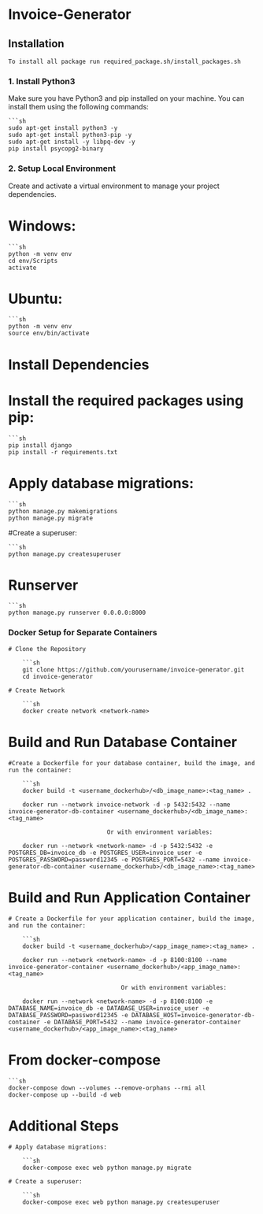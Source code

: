 # Invoice-Generator

## Installation

    To install all package run required_package.sh/install_packages.sh

### 1. Install Python3

Make sure you have Python3 and pip installed on your machine. You can install them using the following commands:

    ```sh
    sudo apt-get install python3 -y
    sudo apt-get install python3-pip -y
    sudo apt-get install -y libpq-dev -y
    pip install psycopg2-binary

### 2. Setup Local Environment

Create and activate a virtual environment to manage your project dependencies.

# Windows:

    ```sh
    python -m venv env
    cd env/Scripts
    activate

# Ubuntu:

    ```sh
    python -m venv env
    source env/bin/activate

# Install Dependencies
# Install the required packages using pip:

    ```sh
    pip install django
    pip install -r requirements.txt

# Apply database migrations:

    ```sh
    python manage.py makemigrations
    python manage.py migrate

#Create a superuser:

    ```sh
    python manage.py createsuperuser  

# Runserver

    ```sh
    python manage.py runserver 0.0.0.0:8000


### Docker Setup for Separate Containers

    # Clone the Repository

        ```sh
        git clone https://github.com/yourusername/invoice-generator.git
        cd invoice-generator

    # Create Network

        ```sh
        docker create network <network-name>



# Build and Run Database Container
    #Create a Dockerfile for your database container, build the image, and run the container:
        
        ```sh
        docker build -t <username_dockerhub>/<db_image_name>:<tag_name> .

        docker run --network invoice-network -d -p 5432:5432 --name invoice-generator-db-container <username_dockerhub>/<db_image_name>:<tag_name>
                                    
                                Or with environment variables:

        docker run --network <network-name> -d -p 5432:5432 -e POSTGRES_DB=invoice_db -e POSTGRES_USER=invoice_user -e POSTGRES_PASSWORD=password12345 -e POSTGRES_PORT=5432 --name invoice-generator-db-container <username_dockerhub>/<db_image_name>:<tag_name>



# Build and Run Application Container
    # Create a Dockerfile for your application container, build the image, and run the container:
        
        ```sh
        docker build -t <username_dockerhub>/<app_image_name>:<tag_name> .

        docker run --network <network-name> -d -p 8100:8100 --name invoice-generator-container <username_dockerhub>/<app_image_name>:<tag_name>
                                        
                                    Or with environment variables:

        docker run --network <network-name> -d -p 8100:8100 -e DATABASE_NAME=invoice_db -e DATABASE_USER=invoice_user -e DATABASE_PASSWORD=password12345 -e DATABASE_HOST=invoice-generator-db-container -e DATABASE_PORT=5432 --name invoice-generator-container <username_dockerhub>/<app_image_name>:<tag_name>



# From docker-compose

    ```sh
    docker-compose down --volumes --remove-orphans --rmi all
    docker-compose up --build -d web

# Additional Steps
    # Apply database migrations:
        
        ```sh
        docker-compose exec web python manage.py migrate

    # Create a superuser:
        
        ```sh
        docker-compose exec web python manage.py createsuperuser
         

